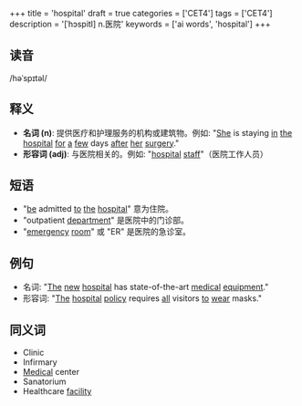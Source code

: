 +++
title = 'hospital'
draft = true
categories = ['CET4']
tags = ['CET4']
description = '[ˈhɔspitl] n.医院'
keywords = ['ai words', 'hospital']
+++

## 读音
/həˈspɪtəl/

## 释义
- **名词 (n)**: 提供医疗和护理服务的机构或建筑物。例如: "[She](/zh/post/she/) is staying [in](/zh/post/in/) [the](/zh/post/the/) [hospital](/zh/post/hospital/) [for](/zh/post/for/) [a](/zh/post/a/) [few](/zh/post/few/) days [after](/zh/post/after/) [her](/zh/post/her/) [surgery](/zh/post/surgery/)."
- **形容词 (adj)**: 与医院相关的。例如: "[hospital](/zh/post/hospital/) [staff](/zh/post/staff/)"（医院工作人员）

## 短语
- "[be](/zh/post/be/) admitted [to](/zh/post/to/) [the](/zh/post/the/) [hospital](/zh/post/hospital/)" 意为住院。
- "outpatient [department](/zh/post/department/)" 是医院中的门诊部。
- "[emergency](/zh/post/emergency/) [room](/zh/post/room/)" 或 "ER" 是医院的急诊室。

## 例句
- 名词: "[The](/zh/post/the/) [new](/zh/post/new/) [hospital](/zh/post/hospital/) has state-of-the-art [medical](/zh/post/medical/) [equipment](/zh/post/equipment/)."
- 形容词: "[The](/zh/post/the/) [hospital](/zh/post/hospital/) [policy](/zh/post/policy/) requires [all](/zh/post/all/) visitors [to](/zh/post/to/) [wear](/zh/post/wear/) masks."

## 同义词
- Clinic
- Infirmary
- [Medical](/zh/post/medical/) center
- Sanatorium
- Healthcare [facility](/zh/post/facility/)
